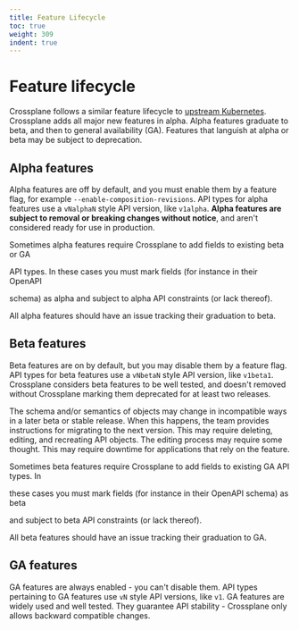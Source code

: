 ```yaml
---
title: Feature Lifecycle
toc: true
weight: 309
indent: true
---
```


# Feature lifecycle

Crossplane follows a similar feature lifecycle to [upstream
Kubernetes][kube-features]. Crossplane adds all major new features in alpha. Alpha
features graduate to beta, and then to general
availability (GA). Features that languish at alpha or beta may be subject to
deprecation.

## Alpha features

Alpha features are off by default, and you must enable them by a feature flag, for example
`--enable-composition-revisions`. API types for alpha features use a
`vNalphaN` style API version, like `v1alpha`. **Alpha features are subject to
removal or breaking changes without notice**, and aren't considered ready
for use in production. 

Sometimes alpha features require Crossplane to add fields to existing beta or GA
<!-- vale alex.Condescending = NO -->
API types. In these cases you must mark fields (for instance in their OpenAPI
<!-- vale alex.Condescending = YES -->
schema) as alpha and subject to alpha API constraints (or lack thereof).

All alpha features should have an issue tracking their graduation to beta.

## Beta features

Beta features are on by default, but you may disable them by a feature flag. API
types for beta features use a `vNbetaN` style API version, like
`v1beta1`. Crossplane considers beta features to be well tested, and doesn't
removed without Crossplane marking them deprecated for at least two releases.

The schema and/or semantics of objects may change in incompatible ways in a
later beta or stable release. When this happens, the team provides
instructions for migrating to the next version. This may require deleting,
editing, and recreating API objects. The editing process may require some
thought. This may require downtime for applications that rely on the feature.

Sometimes beta features require Crossplane to add fields to existing GA API types. In
<!-- vale alex.Condescending = NO -->
these cases you must mark fields (for instance in their OpenAPI schema) as beta
<!-- vale alex.Condescending = YES -->
and subject to beta API constraints (or lack thereof).

All beta features should have an issue tracking their graduation to GA.

<!-- vale Google.Headings = NO -->
<!-- vale Microsoft.HeadingAcronyms = NO -->
## GA features
<!-- vale Google.Headings = YES -->
<!-- vale Microsoft.HeadingAcronyms = YES -->

GA features are always enabled - you can't disable them. API types pertaining
to GA features use `vN` style API versions, like `v1`. GA features are widely
used and well tested. They guarantee API stability - Crossplane only allows backward
compatible changes.

[kube-features]: https://kubernetes.io/docs/reference/command-line-tools-reference/feature-gates/#feature-stages